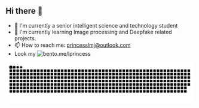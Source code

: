 ## Hi there 👋

<!--
**L-mj0/L-mj0** is a ✨ _special_ ✨ repository because its `README.md` (this file) appears on your GitHub profile.

Here are some ideas to get you started:

- 🔭 I’m currently working on ...
- 🌱 I’m currently learning ...
- 👯 I’m looking to collaborate on ...
- 🤔 I’m looking for help with ...
- 💬 Ask me about ...
- 📫 How to reach me: ...
- 😄 Pronouns: ...
- ⚡ Fun fact: ...
-->
- 🔭 I'm currently a senior intelligent science and technology student  
- 🌱 I'm currently learning Image processing and Deepfake related projects.
- 📫 How to reach me: princesslmj@outlook.com
- Look my ![bento.me/lprincess](https://bento.me/lprincess)

![](https://raw.githubusercontent.com/javadog-net/javadog-net/output/github-contribution-grid-snake.svg)
